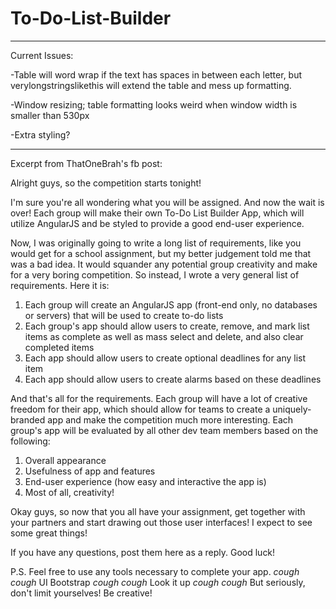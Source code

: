 # To-Do-List-Builder
------------------------------------------------------------------------------------------------------------------------------------
Current Issues:

-Table will word wrap if the text has spaces in between each letter, but verylongstringslikethis will extend the table and mess up formatting.

-Window resizing; table formatting looks weird when window width is smaller than 530px

-Extra styling?

------------------------------------------------------------------------------------------------------------------------------------
Excerpt from ThatOneBrah's fb post:

Alright guys, so the competition starts tonight!

I'm sure you're all wondering what you will be assigned. And now the wait is over!
Each group will make their own To-Do List Builder App, which will utilize AngularJS and be styled to provide a good end-user experience.

Now, I was originally going to write a long list of requirements, like you would get for a school assignment, but my better judgement told me that was a bad idea. It would squander any potential group creativity and make for a very boring competition.
So instead, I wrote a very general list of requirements. Here it is:

1. Each group will create an AngularJS app (front-end only, no databases or servers) that will be used to create to-do lists
2. Each group's app should allow users to create, remove, and mark list items as complete as well as mass select and delete, and also clear completed items
3. Each app should allow users to create optional deadlines for any list item
4. Each app should allow users to create alarms based on these deadlines

And that's all for the requirements. Each group will have a lot of creative freedom for their app, which should allow for teams to create a uniquely-branded app and make the competition much more interesting.
Each group's app will be evaluated by all other dev team members based on the following:

1. Overall appearance
2. Usefulness of app and features
3. End-user experience (how easy and interactive the app is)
4. Most of all, creativity!

Okay guys, so now that you all have your assignment, get together with your partners and start drawing out those user interfaces! I expect to see some great things!

If you have any questions, post them here as a reply. Good luck!

P.S. Feel free to use any tools necessary to complete your app. *cough cough* UI Bootstrap *cough cough* Look it up *cough cough*
But seriously, don't limit yourselves! Be creative!
